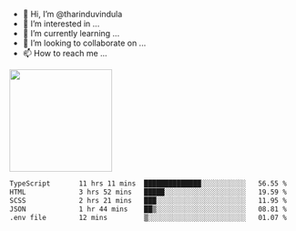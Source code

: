 - 👋 Hi, I’m @tharinduvindula
- 👀 I’m interested in ...
- 🌱 I’m currently learning ...
- 💞️ I’m looking to collaborate on ...
- 📫 How to reach me ...

<!---
tharinduvindula/tharinduvindula is a ✨ special ✨ repository because its `README.md` (this file) appears on your GitHub profile.
You can click the Preview link to take a look at your changes.
--->

<img height="180em" src="https://github-readme-stats.vercel.app/api?username=tharinduvindula&show_icons=true&hide_border=false&&count_private=true&include_all_commits=true" />


<!--START_SECTION:waka-->

```txt
TypeScript       11 hrs 11 mins  ██████████████░░░░░░░░░░░   56.55 %
HTML             3 hrs 52 mins   █████░░░░░░░░░░░░░░░░░░░░   19.59 %
SCSS             2 hrs 21 mins   ███░░░░░░░░░░░░░░░░░░░░░░   11.95 %
JSON             1 hr 44 mins    ██▒░░░░░░░░░░░░░░░░░░░░░░   08.81 %
.env file        12 mins         ▒░░░░░░░░░░░░░░░░░░░░░░░░   01.07 %
```

<!--END_SECTION:waka-->
